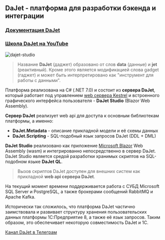 ## DaJet - платформа для разработки бэкенда и интеграции

### [Документация DaJet](https://zhichkin.github.io/)
### [Школа DaJet на YouTube](https://www.youtube.com/playlist?list=PLyBbhdsc7InutmVxyUszw-ZNJ5zKVBot2)

![dajet-studio](https://github.com/zhichkin/dajet/blob/main/doc/dajet-studio/dajet-architecture.png)

>Название **DaJet** (даджет) образовано от слов **data** (данные) и **jet** (реактивный).
>Кроме этого является модификацией слова gadget (гаджет) и может быть интерпретировано как "инструмент для работы с данными".

Платформа реализована на C# (.NET 7.0) и состоит из **сервера DaJet**, который работает под управлением
[web сервера Kestrel](https://learn.microsoft.com/en-us/aspnet/core/fundamentals/servers/kestrel?view=aspnetcore-7.0)
и встроенного графического интерфейса пользователя - **DaJet Studio** (Blazor Web Assembly).

**Сервер DaJet** реализует web api для доступа к основным библиотекам платформы, а именно:
- **DaJet.Metadata** - описание прикладной модели и её схемы данных
- **DaJet.Scripting** - SQL-подобный язык запросов DaJet (DDL + DML)

**DaJet Studio** реализовано как приложение
[Microsoft Blazor](https://learn.microsoft.com/en-us/ASPNET/core/blazor/?view=aspnetcore-7.0)
Web Assembly (wasm) и интегрированно непосредственно в сервер DaJet.
DaJet Studio является средой разработки хранимых скриптов на SQL-подобном языке **DaJet QL**.

>Вызов скриптов DaJet доступен для внешних систем как прикладной **web api сервера DaJet**.

На текущий момент времени поддерживается работа с СУБД Microsoft SQL Server и PostgreSQL,
а также брокерами сообщений RabbitMQ и Apache Kafka.

Исторически так сложилось, что платформа DaJet частично заимствовала и развивает структуру хранения
пользовательских данных платформы 1С:Предприятие 8, а также её язык запросов. Таким образом,
это обеспечивает некоторую совместимость DaJet и 1С.

[Канал DaJet в Телеграм](https://t.me/dajet_studio)
